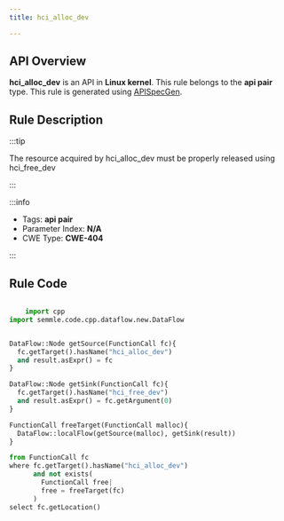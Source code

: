 ```yaml
---
title: hci_alloc_dev

---
```



## API Overview
**hci_alloc_dev** is an API in **Linux kernel**. This rule belongs to the **api pair** type. This rule is generated using [APISpecGen](../../tools/APISpecGen).
## Rule Description

:::tip

The resource acquired by hci_alloc_dev must be properly released using hci_free_dev

:::

:::info

- Tags: **api pair**
- Parameter Index: **N/A**
- CWE Type: **CWE-404**

:::

## Rule Code
```python

    import cpp
import semmle.code.cpp.dataflow.new.DataFlow


DataFlow::Node getSource(FunctionCall fc){
  fc.getTarget().hasName("hci_alloc_dev")
  and result.asExpr() = fc
}

DataFlow::Node getSink(FunctionCall fc){
  fc.getTarget().hasName("hci_free_dev")
  and result.asExpr() = fc.getArgument(0)
}

FunctionCall freeTarget(FunctionCall malloc){
  DataFlow::localFlow(getSource(malloc), getSink(result))
}

from FunctionCall fc
where fc.getTarget().hasName("hci_alloc_dev")
      and not exists(
        FunctionCall free| 
        free = freeTarget(fc)
      )
select fc.getLocation()

    
```